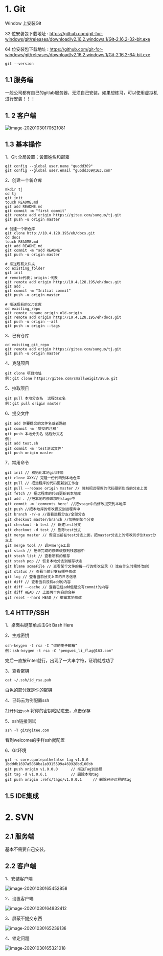 # 1. Git

Window 上安装Git

32 位安装包下载地址 : <https://github.com/git-for-windows/git/releases/download/v2.16.2.windows.1/Git-2.16.2-32-bit.exe>

64 位安装包下载地址 : <https://github.com/git-for-windows/git/releases/download/v2.16.2.windows.1/Git-2.16.2-64-bit.exe>

```shell
git --version
```

## 1.1  服务端

一般公司都有自己的gitlab服务器，无须自己安装，如果想练习，可以使用虚拟机进行安装！！！

## 1. 2 客户端

![image-20201030170521081](../插图/image-20201030170521081.png)

## 1.3 基本操作

1、Git 全局设置：设置姓名和邮箱

```shell
git config --global user.name "guodd369"
git config --global user.email "guodd369@163.com"
```

2、创建一个新仓库

```shell
mkdir tj
cd tj
git init
touch README.md
git add README.md
git commit -m "first commit"
git remote add origin https://gitee.com/sunguo/tj.git
git push -u origin master

# 创建一个新仓库
git clone http://10.4.128.195/eh/docs.git
cd docs
touch README.md
git add README.md
git commit -m "add README"
git push -u origin master

# 推送现有文件夹
cd existing_folder
git init
# remote代表；origin：代表
git remote add origin http://10.4.128.195/eh/docs.git 
git add .
git commit -m "Initial commit"
git push -u origin master

# 推送现有的Git仓库
cd existing_repo
git remote rename origin old-origin
git remote add origin http://10.4.128.195/eh/docs.git
git push -u origin --all
git push -u origin --tags
```

3、已有仓库

```shell
cd existing_git_repo
git remote add origin https://gitee.com/sunguo/tj.git
git push -u origin master
```

4、克隆项目

```shell
git clone 项目地址
例：git clone https://gitee.com/smallweigit/avue.git
```

5、拉取项目

```shell
git pull 本地分支名  远程分支名 
例：git pull origin master
```

6、提交文件

```shell
git add 你要提交的文件名或者路径
git commit -m '提交的注释'
git push 本地分支名 远程分支名 
例：
git add test.sh
git commit -m 'test测试文件'
git push origin master
```

7、常用命令

```shell
git init // 初始化本地git环境
git clone XXX// 克隆一份代码到本地仓库
git pull // 把远程库的代码更新到工作台
git pull --rebase origin master // 强制把远程库的代码跟新到当前分支上面
git fetch // 把远程库的代码更新到本地库
git add . //把本地的修改加到stage中
git commit -m 'comments here' //把stage中的修改提交到本地库
git push //把本地库的修改提交到远程库中
git branch -r/-a //查看远程分支/全部分支
git checkout master/branch //切换到某个分支
git checkout -b test // 新建test分支
git checkout -d test // 删除test分支
git merge master // 假设当前在test分支上面，把master分支上的修改同步到test分支上
git merge tool // 调用merge工具
git stash // 把未完成的修改缓存到栈容器中
git stash list // 查看所有的缓存
git stash pop // 恢复本地分支到缓存状态
git blame someFile // 查看某个文件的每一行的修改记录（）谁在什么时候修改的）
git status // 查看当前分支有哪些修改
git log // 查看当前分支上面的日志信息
git diff // 查看当前没有add的内容
git diff --cache // 查看已经add但是没有commit的内容
git diff HEAD // 上面两个内容的合并
git reset --hard HEAD // 撤销本地修改
```

## 1.4 HTTP/SSH

1、桌面右键菜单点击Git Bash Here

2、生成密钥

```shell
ssh-keygen -t rsa -C "你的电子邮箱"
例：ssh-keygen -t rsa -C "pengwei_li_flag@163.com"
```

完后一直按Enter就行，出现了一大串字符，证明就成功了

3、查看密钥

```shell
cat ~/.ssh/id_rsa.pub
```

白色的部分就是你的密钥

4、已码云为例配置ssh

打开码云ssh 将你的密钥粘贴进去，点击保存

5、ssh链接测试

```shell
ssh -T git@gitee.com
```

看到welcome的字样ssh就配置

6、Git环境

```shell
git -c core.quotepath=false tag v1.0.0 1bdddb1697a5868ba1a9315599a469928bd100bb
git push origin v1.0.0.0      // 推送Tag到远程
git tag -d v1.0.0.1           // 删除本地tag
git push origin :refs/tags/v1.0.0.1     // 删除已经远程的tag
```

## 1.5 IDE集成



# 2. SVN



## 2.1 服务端

基本不需要自己安装，

## 2.2 客户端

1、安装客户端

![image-20201030165452858](../插图/image-20201030165452858.png)

2、设置客户端

![image-20201030164832412](../插图/image-20201030164832412.png)

3、屏蔽不提交东西

![image-20201030165239138](../插图/image-20201030165239138.png)

4、锁定问题

![image-20201030165321018](../插图/image-20201030165321018.png)

